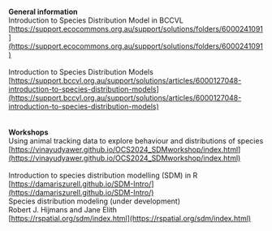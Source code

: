 <b>General information</b><br>
Introduction to Species Distribution Model in BCCVL<br>
[https://support.ecocommons.org.au/support/solutions/folders/6000241091](https://support.ecocommons.org.au/support/solutions/folders/6000241091)<br>
<br>
Introduction to Species Distribution Models<br>
[https://support.bccvl.org.au/support/solutions/articles/6000127048-introduction-to-species-distribution-models](https://support.bccvl.org.au/support/solutions/articles/6000127048-introduction-to-species-distribution-models)<br>
<br>
<br>
<b>Workshops</b><br>
Using animal tracking data to explore behaviour and distributions of species <br>
[https://vinayudyawer.github.io/OCS2024_SDMworkshop/index.html](https://vinayudyawer.github.io/OCS2024_SDMworkshop/index.html) <br>
<br>
Introduction to species distribution modelling (SDM) in R <br>
[https://damariszurell.github.io/SDM-Intro/](https://damariszurell.github.io/SDM-Intro/)
<br>
Species distribution modeling (under development) <br>
Robert J. Hijmans and Jane Elith <br>
[https://rspatial.org/sdm/index.html](https://rspatial.org/sdm/index.html)
